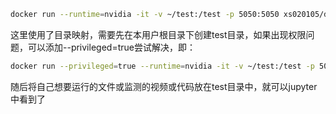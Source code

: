 ```bash
docker run --runtime=nvidia -it -v ~/test:/test -p 5050:5050 xs020105/dl-cv 
```
这里使用了目录映射，需要先在本用户根目录下创建test目录，如果出现权限问题，可以添加--privileged=true尝试解决，即：
```bash
docker run --privileged=true --runtime=nvidia -it -v ~/test:/test -p 5050:5050 xs020105/dl-cv 
```
随后将自己想要运行的文件或监测的视频或代码放在test目录中，就可以jupyter中看到了
